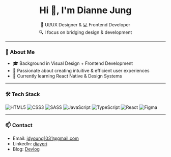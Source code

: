 <h1 align="center">Hi 👋, I'm Dianne Jung</h1>

<p align="center">
  🎨 UI/UX Designer & 💻 Frontend Developer<br>
  🔍 I focus on bridging design & development
</p>

---

### 🧩 About Me
- 🎓 Background in Visual Design + Frontend Development
- 🚀 Passionate about creating intuitive & efficient user experiences
- 🌱 Currently learning React Native & Design Systems

---

### 🛠️ Tech Stack
![HTML5](https://img.shields.io/badge/-HTML5-E34F26?logo=html5&logoColor=fff)
![CSS3](https://img.shields.io/badge/-CSS3-1572B6?logo=css3&logoColor=fff)
![SASS](https://img.shields.io/badge/-SASS-CC6699?logo=sass&logoColor=fff)
![JavaScript](https://img.shields.io/badge/-JavaScript-F7DF1E?logo=javascript&logoColor=000)
![TypeScript](https://img.shields.io/badge/-TypeScript-3178C6?logo=typescript&logoColor=fff)
![React](https://img.shields.io/badge/-React-61DAFB?logo=react&logoColor=000)
![Figma](https://img.shields.io/badge/-Figma-F24E1E?logo=figma&logoColor=fff)

---

### 📫 Contact
- Email: jdyoung1031@gmail.com
- LinkedIn: [diayeri](https://linkedin.com/in/diayeri)
- Blog: [Devlog](https://velog.io/@diayeri)
